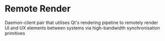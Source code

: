 # Remote Render
Daemon-client pair that utilises Qt's rendering pipeline to remotely render UI and UX elements between systems via high-bandwidth synchronisation primitives
